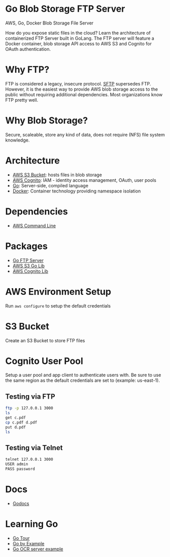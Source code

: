 # Go Blob Storage FTP Server

AWS, Go, Docker Blob Storage File Server

How do you expose static files in the cloud? Learn the architecture of containerized FTP Server built in GoLang. The FTP server will feature a Docker container, blob storage API access to AWS S3 and Cognito  for OAuth authentication.

# Why FTP?

FTP is considered a legacy, insecure protocol. [SFTP](https://www.digitalocean.com/community/tutorials/how-to-use-sftp-to-securely-transfer-files-with-a-remote-server) supersedes FTP. However, it is the easiest way to provide AWS blob storage access to the public without requiring additional dependencies. Most organizations know FTP pretty well.

# Why Blob Storage?

Secure, scaleable, store any kind of data, does not require (NFS) file system knowledge.

# Architecture

- [AWS S3 Bucket](https://s3.console.aws.amazon.com/s3/home?region=us-east-1): hosts files in blob storage
- [AWS Cognito](https://console.aws.amazon.com/cognito/users/?region=us-east-1#/?_k=av6nyb): IAM - identity access management, OAuth, user pools
- [Go](https://golang.org/): Server-side, compiled language
- [Docker](https://docs.docker.com/engine/reference/builder/): Container technology providing namespace isolation

# Dependencies
- [AWS Command Line](https://aws.amazon.com/cli/)

# Packages

- [Go FTP Server](https://goftp.io)
- [AWS S3 Go Lib](https://godoc.org/github.com/aws/aws-sdk-go/service/s3)
- [AWS Cognito Lib](https://godoc.org/github.com/aws/aws-sdk-go/service/cognitoidentityprovider)


# AWS Environment Setup

Run `aws configure` to setup the default credentials

# S3 Bucket

Create an S3 Bucket to store FTP files

# Cognito User Pool

Setup a user pool and app client to authenticate users with. Be sure to use the same region as the default credentials are set to (example: us-east-1).

## Testing via FTP

```bash
ftp -p 127.0.0.1 3000
ls
get c.pdf
cp c.pdf d.pdf
put d.pdf
ls
```

## Testing via Telnet

```bash
telnet 127.0.0.1 3000
USER admin
PASS password
```

# Docs

- [Godocs](https://godoc.org)


# Learning Go

- [Go Tour](https://tour.golang.org/welcome/1)
- [Go by Example](https://gobyexample.com/)
- [Go OCR server example](https://github.com/szahn/OCR-Engine)